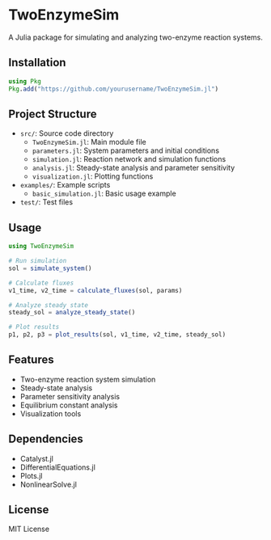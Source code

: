 # TwoEnzymeSim

A Julia package for simulating and analyzing two-enzyme reaction systems.

## Installation

```julia
using Pkg
Pkg.add("https://github.com/yourusername/TwoEnzymeSim.jl")
```

## Project Structure

- `src/`: Source code directory
  - `TwoEnzymeSim.jl`: Main module file
  - `parameters.jl`: System parameters and initial conditions
  - `simulation.jl`: Reaction network and simulation functions
  - `analysis.jl`: Steady-state analysis and parameter sensitivity
  - `visualization.jl`: Plotting functions
- `examples/`: Example scripts
  - `basic_simulation.jl`: Basic usage example
- `test/`: Test files

## Usage

```julia
using TwoEnzymeSim

# Run simulation
sol = simulate_system()

# Calculate fluxes
v1_time, v2_time = calculate_fluxes(sol, params)

# Analyze steady state
steady_sol = analyze_steady_state()

# Plot results
p1, p2, p3 = plot_results(sol, v1_time, v2_time, steady_sol)
```

## Features

- Two-enzyme reaction system simulation
- Steady-state analysis
- Parameter sensitivity analysis
- Equilibrium constant analysis
- Visualization tools

## Dependencies

- Catalyst.jl
- DifferentialEquations.jl
- Plots.jl
- NonlinearSolve.jl

## License

MIT License 